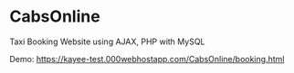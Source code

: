 # CabsOnline
Taxi Booking Website using AJAX, PHP with MySQL

Demo: https://kayee-test.000webhostapp.com/CabsOnline/booking.html